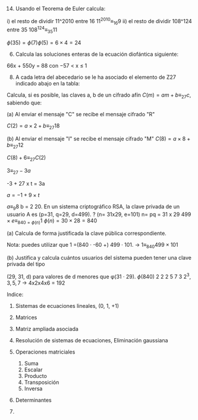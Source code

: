   

14. Usando el Teorema de Euler calcula:


i) el resto de dividir 11^2010 entre 16
$11^{2010} \equiv_{16} 9$
ii) el resto de dividir 108^124 entre 35
$108^{124}\equiv_{35} 11$

$\phi(35) = \phi(7)\phi(5) = 6\times4 = 24$


6. Calcula las soluciones enteras de la ecuación diofántica siguiente:

66x + 550y = 88 con −57 < x ≤ 1



8. A cada letra del abecedario se le ha asociado el elemento de Z27 indicado abajo en la tabla:

Calcula, si es posible, las claves a, b de un cifrado afín
$C(m) = am + b \equiv_{27} c$, sabiendo que:

(a) Al enviar el mensaje "C" se recibe el mensaje cifrado "R"

$C(2) = a\times2 + b\equiv_{27}18$

(b) Al enviar el mensaje "I" se recibe el mensaje cifrado "M"
$C(8) = a \times 8 + b\equiv_{27}12$

$C(8) + 6 \equiv_{27} C(2)$

$3\equiv_{27}-3a$

-3 + 27 x t = 3a

$a = -1 + 9\times t$

$a\equiv_9 8$
b = 2
20. En un sistema criptográfico RSA, la clave privada de un usuario A es (p=31, q=29, d=499). ? (n= 31x29, e=101)
n= pq = 31 x 29
$499\times e\equiv_{840=\phi(n)} 1$
$\phi(n) = 30\times28=840$

(a) Calcula de forma justificada la clave pública correspondiente.

Nota: puedes utilizar que 1 =(840 · -60 +) 499 · 101. -> $1\equiv_{840}499\times 101$

(b) Justifica y calcula cuántos usuarios del sistema pueden tener una clave privada del tipo

(29, 31, d) para valores de d menores que φ(31 · 29).
$\phi(840)$
2 2 2 5 7 3
$2^3, 3, 5, 7$ -> 4x2x4x6 = 192



Indice:
1. Sistemas de ecuaciones lineales, (0, 1, +1)
2. Matrices
3. Matriz ampliada asociada
4. Resolución de sistemas de ecuaciones, Eliminación gaussiana
5. Operaciones matriciales
	1. Suma
	2. Escalar
	3. Producto
	4. Transposición
	5. Inversa
6. Determinantes


1.
